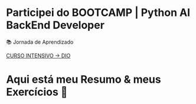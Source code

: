 
# Participei do BOOTCAMP | Python AI BackEnd Developer

📚 Jornada de Aprendizado 

[CURSO INTENSIVO -> DIO](https://web.dio.me/track/coding-future-vivo-python-ai-backend-developer?tab=about)

# Aqui está meu Resumo & meus Exercícios 📃

